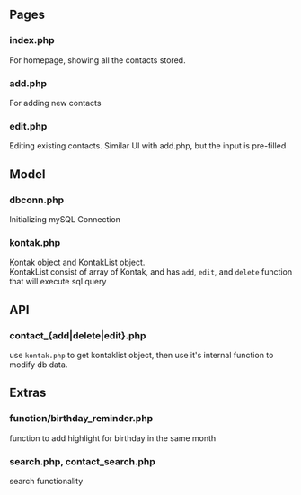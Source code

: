 ## Pages
### index.php
For homepage, showing all the contacts stored.
### add.php
For adding new contacts
### edit.php
Editing existing contacts. Similar UI with add.php, but the input is pre-filled

## Model
### dbconn.php
Initializing mySQL Connection
### kontak.php
Kontak object and KontakList object.<br/>
KontakList consist of array of Kontak, and has `add`, `edit`, and `delete` function that will execute sql query

## API
### contact_{add|delete|edit}.php
use `kontak.php` to get kontaklist object, then use it's internal function to modify db data.

## Extras
### function/birthday_reminder.php
function to add highlight for birthday in the same month
### search.php, contact_search.php
search functionality